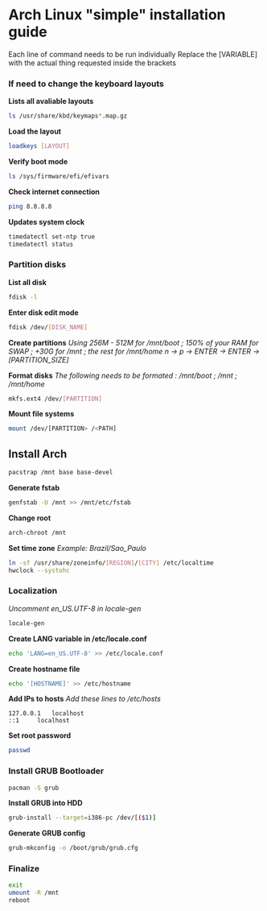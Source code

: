 # Arch Linux "simple" installation guide

Each line of command needs to be run individually
Replace the [VARIABLE] with the actual thing requested inside the brackets

### If need to change the keyboard layouts

**Lists all avaliable layouts**
```bash
ls /usr/share/kbd/keymaps*.map.gz
```

**Load the layout**
```bash
loadkeys [LAYOUT]
```

**Verify boot mode** 
```bash
ls /sys/firmware/efi/efivars
```

**Check internet connection**
```bash
ping 8.8.8.8
```

**Updates system clock**
```bash
timedatectl set-ntp true
timedatectl status
```

### Partition disks

**List all disk**
```bash
fdisk -l
```

**Enter disk edit mode**
```bash
fdisk /dev/[DISK_NAME]
```

**Create partitions**
*Using 256M - 512M for /mnt/boot ; 150% of your RAM for SWAP ; +30G for /mnt ; the rest for /mnt/home*
*n -> p -> ENTER -> ENTER -> [PARTITION_SIZE]*

**Format disks**
*The following needs to be formated : /mnt/boot ; /mnt ; /mnt/home*
```bash
mkfs.ext4 /dev/[PARTITION]
```

**Mount file systems**
```bash
mount /dev/[PARTITION> /<PATH]
```

## Install Arch
```bash
pacstrap /mnt base base-devel
```

**Generate fstab**
```bash
genfstab -U /mnt >> /mnt/etc/fstab
```

**Change root**
```bash 
arch-chroot /mnt
```

**Set time zone** 
*Example: Brazil/Sao_Paulo*
```bash
ln -sf /usr/share/zoneinfo/[REGION]/[CITY] /etc/localtime
hwclock --systohc
```

### Localization
*Uncomment en_US.UTF-8 in locale-gen*
```bash
locale-gen
```

**Create LANG variable in /etc/locale.conf**
```bash
echo 'LANG=en_US.UTF-8' >> /etc/locale.conf
```

**Create hostname file**
```bash
echo '[HOSTNAME]' >> /etc/hostname
```

**Add IPs to hosts** 
*Add these lines to /etc/hosts*
```
127.0.0.1	localhost
::1		localhost
```

**Set root password**
```bash
passwd
```

### Install GRUB Bootloader
```bash
pacman -S grub
```

**Install GRUB into HDD**
```bash
grub-install --target=i386-pc /dev/[($1)]
```

**Generate GRUB config**
```bash
grub-mkconfig -o /boot/grub/grub.cfg
```

### Finalize
```bash
exit
umount -R /mnt
reboot
```